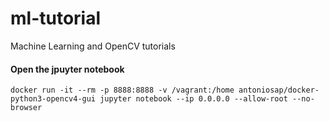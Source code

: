 # ml-tutorial
Machine Learning and OpenCV tutorials


#### Open the jpuyter notebook
    docker run -it --rm -p 8888:8888 -v /vagrant:/home antoniosap/docker-python3-opencv4-gui jupyter notebook --ip 0.0.0.0 --allow-root --no-browser